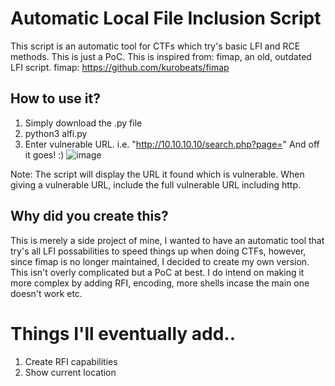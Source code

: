 # Automatic Local File Inclusion Script

This script is an automatic tool for CTFs which try's basic LFI and RCE methods.
This is just a PoC. This is inspired from: fimap, an old, outdated LFI script.
fimap: https://github.com/kurobeats/fimap


## How to use it?
1) Simply download the .py file
2) python3 alfi.py
3) Enter vulnerable URL. i.e. "http://10.10.10.10/search.php?page="
And off it goes! :)
![image](https://github.com/Cameron-Skerritt/Personal-Projects/assets/122690042/4b7a91a3-c7eb-4e0b-bfa8-bd773bd86f48)

Note: The script will display the URL it found which is vulnerable.
When giving a vulnerable URL, include the full vulnerable URL including http.

## Why did you create this?
This is merely a side project of mine, I wanted to have an automatic tool that try's all LFI possabilities to speed things up when doing CTFs, however, since fimap is no longer maintained, I decided to create my own version.
This isn't overly complicated but a PoC at best.
I do intend on making it more complex by adding RFI, encoding, more shells incase the main one doesn't work etc.

# Things I'll eventually add..
1) Create RFI capabilities
2) Show current location
